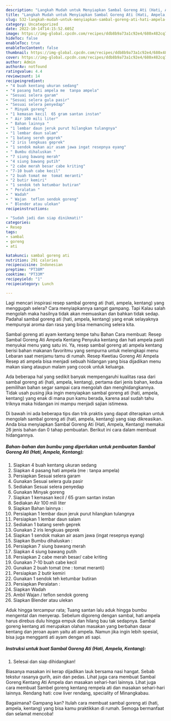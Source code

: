 ```yaml
---
description: "Langkah Mudah untuk Menyiapkan Sambal Goreng Ati (Hati, Ampela, Kentang) yang Lezat"
title: "Langkah Mudah untuk Menyiapkan Sambal Goreng Ati (Hati, Ampela, Kentang) yang Lezat"
slug: 532-langkah-mudah-untuk-menyiapkan-sambal-goreng-ati-hati-ampela-kentang-yang-lezat
category: Uncategorized
date: 2022-10-14T14:15:52.605Z
image: https://img-global.cpcdn.com/recipes/ddb8b9a73a1c92e4/680x482cq70/sambal-goreng-ati-hati-ampela-kentang-foto-resep-utama.jpg
hideToc: false
enableToc: true
enableTocContent: false
thumbnail: https://img-global.cpcdn.com/recipes/ddb8b9a73a1c92e4/680x482cq70/sambal-goreng-ati-hati-ampela-kentang-foto-resep-utama.jpg
cover: https://img-global.cpcdn.com/recipes/ddb8b9a73a1c92e4/680x482cq70/sambal-goreng-ati-hati-ampela-kentang-foto-resep-utama.jpg
author: Admin
authorAv: notfound
ratingvalue: 4.4
reviewcount: 14
recipeingredient:
- "4 buah kentang ukuran sedang"
- "4 pasang hati ampela me  tanpa ampela"
- "Sesuai selera garam"
- "Sesuai selera gula pasir"
- "Sesuai selera penyedap"
- " Minyak goreng"
- "1 kemasan kecil  65 gram santan instan"
- " Air 100 mili liter"
- " Bahan lainnya "
- "1 lembar daun jeruk purut hilangkan tulangnya"
- "1 lembar daun salam"
- "1 batang sereh geprek"
- "2 iris lengkuas geprek"
- "1 sendok makan air asam jawa ingat resepnya eyang"
- " Bumbu dihaluskan "
- "7 siung bawang merah"
- "4 siung bawang putih"
- "2 cabe merah besar cabe kriting"
- "7-10 buah cabe kecil"
- "2 buah tomat me  tomat meranti"
- "2 butir kemiri"
- "1 sendok teh ketumbar butiran"
- " Peralatan "
- " Wadah"
- " Wajan  teflon sendok goreng"
- " Blender atau ulekan"
recipeinstructions:

- "Sudah jadi dan siap dinikmati!"
categories:
- Resep
tags:
- sambal
- goreng
- ati

katakunci: sambal goreng ati 
nutrition: 291 calories
recipecuisine: Indonesian
preptime: "PT38M"
cooktime: "PT33M"
recipeyield: "1"
recipecategory: Lunch

---
```



Lagi mencari inspirasi resep sambal goreng ati (hati, ampela, kentang) yang menggugah selera? Cara menyiapkannya sangat gampang. Tapi Kalau salah mengolah maka hasilnya tidak akan memuaskan dan bahkan tidak sedap. Padahal sambal goreng ati (hati, ampela, kentang) yang enak selayaknya mempunyai aroma dan rasa yang bisa memancing selera kita.


Sambal goreng ati ayam kentang tempe tahu Bahan Cara membuat: Resep Sambal Goreng Ati Ampela Kentang Penyuka kentang dan hati ampela pasti menyukai menu yang satu ini. Ya, resep sambal goreng ati ampela kentang berisi bahan makanan favoritmu yang sempurna untuk melengkapi menu Lebaran saat menjamu tamu di rumah. Resep Kwetiau Goreng Ati Ampela Resep ati ampela bisa menjadi sebuah hidangan yang bisa dijadikan menu makan siang ataupun malam yang cocok untuk keluarga.

Ada beberapa hal yang sedikit banyak mempengaruhi kualitas rasa dari sambal goreng ati (hati, ampela, kentang), pertama dari jenis bahan, kedua pemilihan bahan segar sampai cara mengolah dan menghidangkannya. Tidak usah pusing jika ingin menyiapkan sambal goreng ati (hati, ampela, kentang) yang enak di mana pun kamu berada, karena asal sudah tahu triknya maka hidangan ini mampu menjadi sajian istimewa.


Di bawah ini ada beberapa tips dan trik praktis yang dapat diterapkan untuk mengolah sambal goreng ati (hati, ampela, kentang) yang siap dikreasikan. Anda bisa menyiapkan Sambal Goreng Ati (Hati, Ampela, Kentang) memakai 26 jenis bahan dan 0 tahap pembuatan. Berikut ini cara dalam membuat hidangannya.

<!--inarticleads1-->

##### Bahan-bahan dan bumbu yang diperlukan untuk pembuatan Sambal Goreng Ati (Hati, Ampela, Kentang):

1. Siapkan 4 buah kentang ukuran sedang
1. Siapkan 4 pasang hati ampela (me : tanpa ampela)
1. Persiapkan Sesuai selera garam
1. Gunakan Sesuai selera gula pasir
1. Sediakan Sesuai selera penyedap
1. Gunakan  Minyak goreng
1. Siapkan 1 kemasan kecil / 65 gram santan instan
1. Sediakan  Air 100 mili liter
1. Siapkan  Bahan lainnya :
1. Persiapkan 1 lembar daun jeruk purut hilangkan tulangnya
1. Persiapkan 1 lembar daun salam
1. Sediakan 1 batang sereh geprek
1. Gunakan 2 iris lengkuas geprek
1. Siapkan 1 sendok makan air asam jawa (ingat resepnya eyang)
1. Siapkan  Bumbu dihaluskan :
1. Persiapkan 7 siung bawang merah
1. Siapkan 4 siung bawang putih
1. Persiapkan 2 cabe merah besar/ cabe kriting
1. Gunakan 7-10 buah cabe kecil
1. Gunakan 2 buah tomat (me : tomat meranti)
1. Persiapkan 2 butir kemiri
1. Gunakan 1 sendok teh ketumbar butiran
1. Persiapkan  Peralatan :
1. Siapkan  Wadah
1. Ambil  Wajan / teflon sendok goreng
1. Siapkan  Blender atau ulekan


Aduk hingga tercampur rata; Tuang santan lalu aduk hingga bumbu mengental dan menyerap. Sebelum digoreng dengan sambal, hati ampela harus direbus dulu hingga empuk dan hilang bau tak sedapnya. Sambal goreng kentang ati merupakan olahan masakan yang berbahan dasar kentang dan jeroan ayam yaitu ati ampela. Namun jika ingin lebih spesial, bisa juga mengganti ati ayam dengan ati sapi. 

<!--inarticleads2-->

##### Instruksi untuk buat Sambal Goreng Ati (Hati, Ampela, Kentang):


1. Selesai dan siap dihidangkan!

Biasanya masakan ini kerap dijadikan lauk bersama nasi hangat. Sebab tekstur rasanya gurih, asin dan pedas. Lihat juga cara membuat Sambal Goreng Kentang Ati Ampela dan masakan sehari-hari lainnya. Lihat juga cara membuat Sambel goreng kentang rempela ati dan masakan sehari-hari lainnya. Rendang hati: cow liver rendang, speciality of Minangkabau. 

Bagaimana? Gampang kan? Itulah cara membuat sambal goreng ati (hati, ampela, kentang) yang bisa kamu praktikkan di rumah. Semoga bermanfaat dan selamat mencoba!
